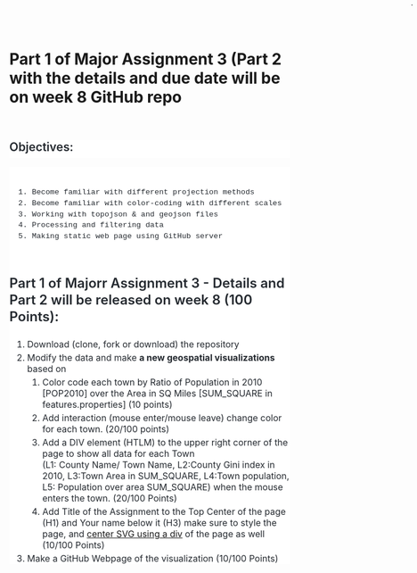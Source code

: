 # Part 1 of Major Assignment 3 (Part 2 with the details and due date will be on week 8 GitHub repo
<br>

<h2 style="box-sizing: border-box; margin-top: 24px; margin-bottom: 16px; font-size: 1.5em; font-weight: 600; line-height: 1.25; padding-bottom: 0.3em; color: #24292f; font-family: -apple-system, system-ui, 'Segoe UI', Helvetica, Arial, sans-serif, 'Apple Color Emoji', 'Segoe UI Emoji'; background-color: #ffffff;"><a id="user-content-objectives" class="anchor" aria-hidden="true" href="https://github.com/umassdgithub/week-6-Activity#objectives" style="box-sizing: border-box; color: var(--color-accent-fg); text-decoration-line: none; float: left; padding-right: 4px; margin-left: -20px; line-height: 1;"><br /><br />&nbsp;</a>Objectives:</h2>
<div class="snippet-clipboard-content position-relative overflow-auto" style="box-sizing: border-box; color: #24292f; font-family: -apple-system, system-ui, 'Segoe UI', Helvetica, Arial, sans-serif, 'Apple Color Emoji', 'Segoe UI Emoji'; font-size: 16px; background-color: #ffffff; overflow: auto;">
<pre style="box-sizing: border-box; font-family: ui-monospace, SFMono-Regular, 'SF Mono', Menlo, Consolas, 'Liberation Mono', monospace; font-size: 13.6px; margin-top: 0px; margin-bottom: 16px; overflow-wrap: normal; padding: 16px; overflow: auto; line-height: 1.45; border-radius: 6px;">
<code style="box-sizing: border-box; font-family: ui-monospace, SFMono-Regular, 'SF Mono', Menlo, Consolas, 'Liberation Mono', monospace; font-size: 13.6px; padding: 0px; margin: 0px; border-radius: 6px; word-break: normal; white-space: pre; border-width: 0px; display: inline; overflow: visible; line-height: inherit; overflow-wrap: normal;">
1. Become familiar with different projection methods
2. Become familiar with color-coding with different scales
3. Working with topojson &amp; and geojson files
4. Processing and filtering data
5. Making static web page using GitHub server
</code>
</pre>



<div class="zeroclipboard-container position-absolute right-0 top-0" style="box-sizing: border-box; display: block; animation: 200ms ease 0s 1 normal both running fade-in; position: absolute; top: 0px; right: 0px;"><clipboard-copy aria-label="Copy" class="ClipboardButton btn js-clipboard-copy m-2 p-0 tooltipped-no-delay" data-copy-feedback="Copied!" data-tooltip-direction="w" value="1. Become familiar with different projection methods2. Become familiar with color-coding with different scales3. Working with topojson &amp; and geojson files4. Processing and filtering data5. Making static web page using GitHub server" role="button" style="box-sizing: border-box; position: relative; display: inline-block; font-size: 14px; font-weight: 500; line-height: 20px; white-space: nowrap; vertical-align: middle; cursor: pointer; user-select: none; border-width: 1px; border-style: solid; border-radius: 6px; appearance: none;  transition: color 0.2s cubic-bezier(0.3, 0, 0.5, 1) 0s, background-color 0s ease 0s, border-color 0s ease 0s; padding: 0px; margin: 8px;" tabindex="0"></clipboard-copy>
</div>
<h2 style="box-sizing: border-box; margin-top: 24px; margin-bottom: 16px; font-size: 1.5em; font-weight: 600; line-height: 1.25; padding-bottom: 0.3em; color: #24292f; font-family: -apple-system, system-ui, 'Segoe UI', Helvetica, Arial, sans-serif, 'Apple Color Emoji', 'Segoe UI Emoji'; background-color: #ffffff;"><a id="user-content-activity" class="anchor" aria-hidden="true" href="https://github.com/umassdgithub/week-6-Activity#activity" style="box-sizing: border-box; text-decoration-line: none; float: left; padding-right: 4px; margin-left: -20px; line-height: 1;"></a>Part 1 of Majorr Assignment 3 - Details and Part 2 will be released on week 8 (100 Points):</h2>
<ol style="box-sizing: border-box; padding-left: 2em; margin-top: 0px; color: #24292f; font-family: -apple-system, system-ui, 'Segoe UI', Helvetica, Arial, sans-serif, 'Apple Color Emoji', 'Segoe UI Emoji'; font-size: 16px; background-color: #ffffff; margin-bottom: 0px;">
<li style="box-sizing: border-box;">
Download (clone, fork or download) the repository</li>
<li style="box-sizing: border-box; margin-top: 0.25em;">Modify the data and make <strong>a new geospatial visualizations</strong> based on
<ol>
<li style="box-sizing: border-box; margin-top: 0.25em;">Color code each town by Ratio of Population in 2010 [POP2010] over the Area in SQ Miles [SUM_SQUARE in features.properties] (10 points)</li>
<li style="box-sizing: border-box; margin-top: 0.25em;">Add interaction (mouse enter/mouse leave) change color for each town. (20/100 points)</li>
<li style="box-sizing: border-box; margin-top: 0.25em;">Add a DIV element (HTLM) to the upper right corner of the page to show all data for each Town<br>
(L1: County Name/ Town Name, L2:County Gini index in 2010, L3:Town Area in SUM_SQUARE, L4:Town population, L5: Population over area SUM_SQUARE) when the mouse enters the town. (20/100 Points)&nbsp;</li>
<li style="box-sizing: border-box; margin-top: 0.25em;">Add Title of the Assignment to the Top Center of the page (H1) and Your name below it (H3) make sure to style the page, and <a href="https://www.w3schools.com/css/css_align.asp">center SVG using a div</a> of the page as well (10/100 Points)</li>
</ol>
<li style="box-sizing: border-box; margin-top: 0.25em;">Make a GitHub Webpage of the visualization (10/100 Points)</li>
</ol></div>



